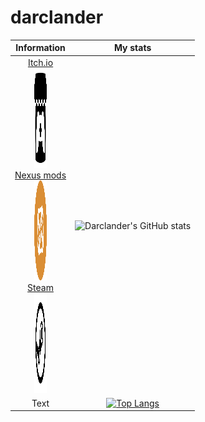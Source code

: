 # darclander
|**Information**|**My stats**|
|:---:|:---:|
| <div align="center"> [Itch.io](https://darclander.itch.io/) <br> <a href="https://darclander.itch.io/"><img src="./documents/itchio.svg" style="width:2vw;height:4vh" alt="Nexus mods"></a> <br> [Nexus mods](https://www.nexusmods.com/users/12659202) <br> <a href="https://www.nexusmods.com/users/12659202"><img src="./documents/nexus-mods.svg" style="width:2vw;height:4vh" alt="Nexus mods"></a> <br> [Steam](https://steamcommunity.com/id/darclander) <br> <a href="https://steamcommunity.com/id/darclander"><img src="./documents/steam.svg" style="width:2vw;height:4vh" alt="Steam account"></a> </div>| ![Darclander's GitHub stats](https://github-readme-stats.vercel.app/api?username=darclander&show_icons=true&theme=transparent&count_private=true&show=reviews,discussions_started,discussions_answered,prs_merged,prs_merged_percentage) |
| Text | [![Top Langs](https://github-readme-stats.vercel.app/api/top-langs/?username=darclander&theme=transparent&layout=pie)](https://github.com/anuraghazra/github-readme-stats) |



<!-- [![Top Langs](https://github-readme-stats.vercel.app/api/top-langs/?username=darclander)](https://github.com/darclander/github-readme-stats) -->

<!-- OLD STUFF -->
<!-- These ones show total commits instead use later in life like 2021 and forward &show_icons=true&include_all_commits=true& -->
<!-- <img align="center" alt="Darclander's Github Statis" src="https://github-readme-stats.cladnic.vercel.app/api?username=darclander&show_icons=true&hide_border=true&count_private=true&theme=dark" /> -->
<!-- <img align="center" src="https://github-readme-stats.cladnic.vercel.app/api/top-langs/?username=darclander&theme=dark&count_private=true" /> -->


